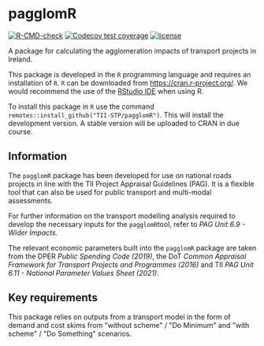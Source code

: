 # pagglomR

<!-- badges: start -->
[![R-CMD-check](https://github.com/TII-STP/pagglomR/workflows/R-CMD-check/badge.svg)](https://github.com/TII-STP/pagglomR/actions)
[![Codecov test coverage](https://codecov.io/gh/TII-STP/pagglomR/branch/master/graph/badge.svg)](https://codecov.io/gh/TII-STP/pagglomR?branch=master)
[![license](https://img.shields.io/github/license/mashape/apistatus.svg)](https://choosealicense.com/licenses/mit/)
<!-- badges: end -->

A package for calculating the agglomeration impacts of transport projects in 
Ireland.

This package is developed in the `R` programming language and requires an
installation of `R`. `R` can be downloaded from <https://cran.r-project.org/>. 
We would recommend the use of the 
[RStudio IDE](https://www.rstudio.com/products/rstudio/download/) when using R.


To install this package in `R` use the command 
`remotes::install_github("TII-STP/pagglomR")`. This will install the development
version. A stable version will be uploaded to CRAN in due course.

## Information

The `pagglomR` package has been developed for use on national roads projects in
line with the TII Project Appraisal Guidelines (PAG). It is a flexible tool 
that can also be used for public transport and multi-modal assessments.

For further information on the transport modelling analysis required to develop 
the necessary inputs for the `pagglomR`tool, refer to 
*PAG Unit 6.9 - Wider Impacts*.

The relevant economic parameters built into the `pagglomR` package are taken 
from the DPER *Public Spending Code (2019)*, the DoT 
*Common Appraisal Framework for Transport Projects and Programmes (2016)* and 
TII *PAG Unit 6.11 - National Parameter Values Sheet (2021)*.

## Key requirements

This package relies on outputs from a transport model in the form of demand and 
cost skims from "without scheme" / "Do Minimum" and "with scheme" / 
"Do Something" scenarios.



